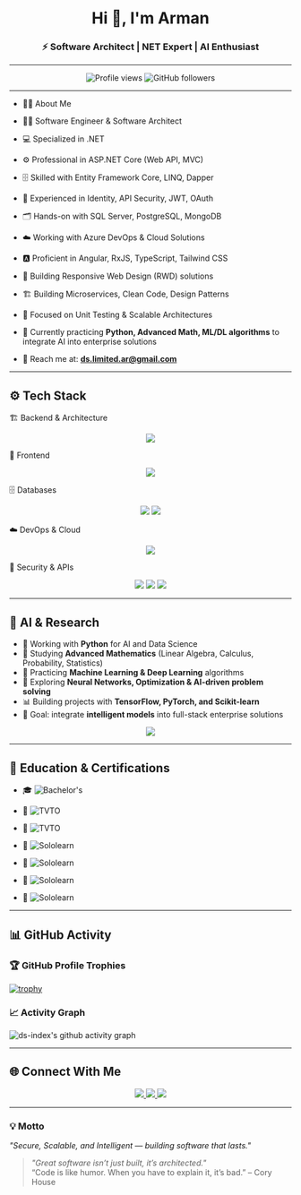 <!-- Profile README -->

<h1 align="center">Hi 👋, I'm Arman</h1>
<h3 align="center">⚡ Software Architect | NET Expert | AI Enthusiast</h3>

---

<p align="center">
  <img src="https://komarev.com/ghpvc/?username=ds-index&label=Profile%20Views&color=0e75b6&style=flat" alt="Profile views" />
  <img src="https://img.shields.io/github/followers/ds-index?label=Followers&style=social" alt="GitHub followers"/>
</p>

---

- 🧑‍💻 About Me

- 👨‍💻 Software Engineer & Software Architect
- 💻 Specialized in .NET
- ⚙️ Professional in ASP.NET Core (Web API, MVC)
- 🗄️ Skilled with Entity Framework Core, LINQ, Dapper
- 🔐 Experienced in Identity, API Security, JWT, OAuth
- 🗂️ Hands-on with SQL Server, PostgreSQL, MongoDB
- ☁️ Working with Azure DevOps & Cloud Solutions
- 🅰️ Proficient in Angular, RxJS, TypeScript, Tailwind CSS
- 📱 Building Responsive Web Design (RWD) solutions
- 🏗️ Building Microservices, Clean Code, Design Patterns
- 🧪 Focused on Unit Testing & Scalable Architectures
- 🤖 Currently practicing **Python, Advanced Math, ML/DL algorithms** to integrate AI into enterprise solutions  
- 📧 Reach me at: **ds.limited.ar@gmail.com**  

---

## ⚙️ Tech Stack

🏗️ Backend & Architecture
<p align="center"> <img src="https://skillicons.dev/icons?i=dotnet,cs" /> </p>

🎨 Frontend
<p align="center"> <img src="https://skillicons.dev/icons?i=angular,rxjs,ts,tailwind" /> </p>

🗄️ Databases
<p align="center"> 
  <img src="https://skillicons.dev/icons?i=postgres,mongodb"/> 
  <img src="https://img.shields.io/badge/SQL%20Server-CC2927?style=for-the-badge&logo=microsoftsqlserver&logoColor=white"/> 
</p>

☁️ DevOps & Cloud
<p align="center"> <img src="https://skillicons.dev/icons?i=azure,githubactions,docker" /> </p>

🔐 Security & APIs
<p align="center"> 
  <img src="https://img.shields.io/badge/API%20Security-000000?style=for-the-badge&logo=swagger&logoColor=white"/> 
  <img src="https://img.shields.io/badge/JWT-000000?style=for-the-badge&logo=jsonwebtokens&logoColor=white"/> 
  <img src="https://img.shields.io/badge/OAuth-4285F4?style=for-the-badge&logo=google&logoColor=white"/> 
</p>

---

## 🧠 AI & Research  

- 🐍 Working with **Python** for AI and Data Science  
- 📘 Studying **Advanced Mathematics** (Linear Algebra, Calculus, Probability, Statistics)  
- 🤖 Practicing **Machine Learning & Deep Learning** algorithms  
- 🧩 Exploring **Neural Networks, Optimization & AI-driven problem solving**  
- 📊 Building projects with **TensorFlow, PyTorch, and Scikit-learn**  
- 🎯 Goal: integrate **intelligent models** into full-stack enterprise solutions  

<p align="center">
  <img src="https://skillicons.dev/icons?i=python,tensorflow,pytorch" />
</p>

---

## 🏅 Education & Certifications  

- 🎓 ![Bachelor's](https://img.shields.io/badge/Bachelor%20Degree-Computer%20Engineering-2E86C1?style=for-the-badge&logo=graduationcap&logoColor=white)  

- 📜 ![TVTO](https://img.shields.io/badge/TVTO-C%23%20.NET-884EA0?style=for-the-badge&logo=dotnet&logoColor=white)  
- 📜 ![TVTO](https://img.shields.io/badge/TVTO-JavaScript%20%2F%20HTML%20%2F%20CSS-28B463?style=for-the-badge&logo=w3c&logoColor=white)  

- 📜 ![Sololearn](https://img.shields.io/badge/SoloLearn-C%23%20.NET-512BD4?style=for-the-badge&logo=dotnet&logoColor=white)  
- 📜 ![Sololearn](https://img.shields.io/badge/SoloLearn-JavaScript-F39C12?style=for-the-badge&logo=javascript&logoColor=white)  
- 📜 ![Sololearn](https://img.shields.io/badge/SoloLearn-Angular-DD0031?style=for-the-badge&logo=angular&logoColor=white)  
- 📜 ![Sololearn](https://img.shields.io/badge/SoloLearn-Python-3776AB?style=for-the-badge&logo=python&logoColor=white)  

---

## 📊 GitHub Activity

### 🏆 GitHub Profile Trophies
[![trophy](https://github-profile-trophy.vercel.app/?username=ds-index&theme=radical&margin-w=15&margin-h=15)](https://github.com/ryo-ma/github-profile-trophy)

### 📈 Activity Graph
![ds-index's github activity graph](https://github-readme-activity-graph.vercel.app/graph?username=ds-index&theme=radical)

---

## 🌐 Connect With Me
<p align="center">
  <a href="https://github.com/ds-index" target="_blank">
    <img src="https://img.shields.io/badge/GitHub-100000?style=for-the-badge&logo=github&logoColor=white"/>
  </a>
  <a href="https://www.linkedin.com/in/arman-ds-b3b967291" target="_blank">
    <img src="https://img.shields.io/badge/LinkedIn-0A66C2?style=for-the-badge&logo=linkedin&logoColor=white"/>
  </a>
  <a href="mailto:ds.limited.ar@gmail.com">
    <img src="https://img.shields.io/badge/Email-D14836?style=for-the-badge&logo=gmail&logoColor=white"/>
  </a>
</p>

---

### 💡 Motto
*"Secure, Scalable, and Intelligent — building software that lasts."*  
> *"Great software isn’t just built, it’s architected."*  
> “Code is like humor. When you have to explain it, it’s bad.” – Cory House
